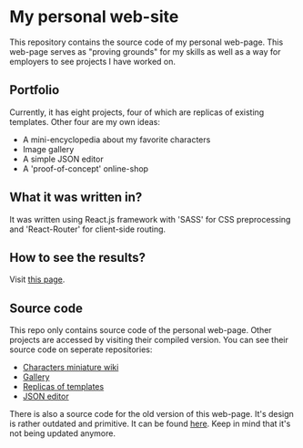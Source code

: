 # My personal web-site

This repository contains the source code of my personal web-page.
This web-page serves as "proving grounds" for my skills as well as a way for employers to see projects I have worked on.

## Portfolio

Currently, it has eight projects, four of which are replicas of existing templates. 
Other four are my own ideas:

+ A mini-encyclopedia about my favorite characters
+ Image gallery
+ A simple JSON editor
+ A 'proof-of-concept' online-shop

## What it was written in?

It was written using React.js framework with 'SASS' for CSS preprocessing and 'React-Router' for client-side routing.

## How to see the results?

Visit [this page](https://srysis.github.io/my_web_page_react/).

## Source code

This repo only contains source code of the personal web-page.
Other projects are accessed by visiting their compiled version. You can see their source code on seperate repositories:

+ [Characters miniature wiki](https://github.com/srysis/characters_mini_wiki)
+ [Gallery](https://github.com/srysis/gallery)
+ [Replicas of templates](https://github.com/srysis/template_websites)
+ [JSON editor](https://github.com/srysis/json_editor)

There is also a source code for the old version of this web-page. 
It's design is rather outdated and primitive.
It can be found [here](https://github.com/srysis/my_web_page).
Keep in mind that it's not being updated anymore.